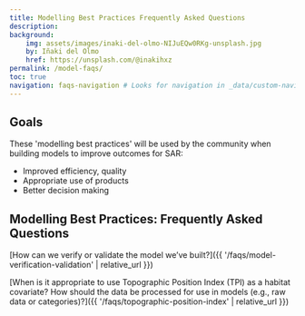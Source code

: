 ```yaml
---
title: Modelling Best Practices Frequently Asked Questions
description: 
background: 
    img: assets/images/inaki-del-olmo-NIJuEQw0RKg-unsplash.jpg
    by: Iñaki del Olmo
    href: https://unsplash.com/@inakihxz
permalink: /model-faqs/
toc: true
navigation: faqs-navigation # Looks for navigation in _data/custom-navigation.yml or .yaml or .json
---
```


## Goals

These 'modelling best practices' will be used by the community when building models to improve outcomes for SAR:
* Improved efficiency, quality
* Appropriate use of products
* Better decision making

## Modelling Best Practices: Frequently Asked Questions

[How can we verify or validate the model we’ve built?]({{ '/faqs/model-verification-validation' | relative_url }})

[When is it appropriate to use Topographic Position Index (TPI) as a habitat covariate? How should the data be processed for use in models (e.g., raw data or categories)?]({{ '/faqs/topographic-position-index' | relative_url }})
